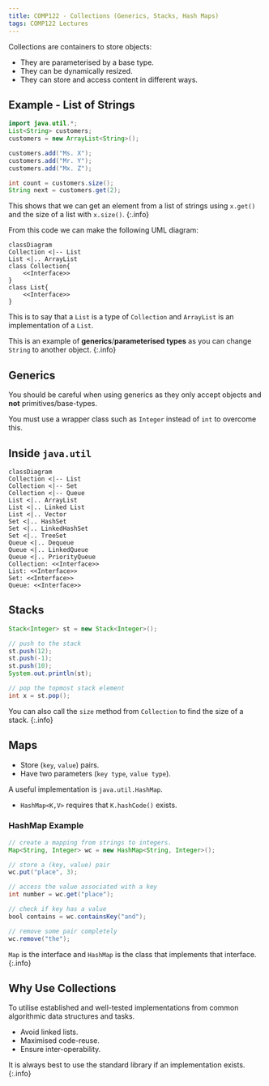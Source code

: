 ```yaml
---
title: COMP122 - Collections (Generics, Stacks, Hash Maps)
tags: COMP122 Lectures
---
```

Collections are containers to store objects:

* They are parameterised by a base type.
* They can be dynamically resized.
* They can store and access content in different ways.

## Example - List of Strings

```java
import java.util.*;
List<String> customers;
customers = new ArrayList<String>();

customers.add("Ms. X");
customers.add("Mr. Y");
customers.add("Mx. Z");

int count = customers.size();
String next = customers.get(2);
```

This shows that we can get an element from a list of strings using `x.get()` and the size of a list with `x.size()`.
{:.info}

From this code we can make the following UML diagram:

```mermaid
classDiagram
Collection <|-- List
List <|.. ArrayList
class Collection{
    <<Interface>>
}
class List{
    <<Interface>>
}
```

This is to say that a `List` is a type of `Collection` and `ArrayList` is an implementation of a `List`.

This is an example of **generics**/**parameterised types** as you can change `String` to another object.
{:.info}

## Generics
You should be careful when using generics as they only accept objects and **not** primitives/base-types. 

You must use a wrapper class such as `Integer` instead of `int` to overcome this.

## Inside `java.util`

```mermaid
classDiagram
Collection <|-- List
Collection <|-- Set
Collection <|-- Queue
List <|.. ArrayList
List <|.. Linked List
List <|.. Vector
Set <|.. HashSet
Set <|.. LinkedHashSet
Set <|.. TreeSet
Queue <|.. Dequeue
Queue <|.. LinkedQueue
Queue <|.. PriorityQueue
Collection: <<Interface>>
List: <<Interface>>
Set: <<Interface>>
Queue: <<Interface>>
```

## Stacks

```java
Stack<Integer> st = new Stack<Integer>();

// push to the stack
st.push(12);
st.push(-1);
st.push(10);
System.out.println(st);

// pop the topmost stack element
int x = st.pop();
```

You can also call the `size` method from `Collection` to find the size of a stack.
{:.info}

## Maps

* Store (`key`, `value`) pairs.
* Have two parameters (`key type`, `value type`).

A useful implementation is `java.util.HashMap`.

* `HashMap<K,V>` requires that `K.hashCode()` exists.

### HashMap Example

```java
// create a mapping from strings to integers.
Map<String, Integer> wc = new HashMap<String, Integer>();

// store a (key, value) pair
wc.put("place", 3);

// access the value associated with a key
int number = wc.get("place");

// check if key has a value
bool contains = wc.containsKey("and");

// remove some pair completely
wc.remove("the");
```

`Map` is the interface and `HashMap` is the class that implements that interface.
{:.info}

## Why Use Collections
To utilise established and well-tested implementations from common algorithmic data structures and tasks.

* Avoid linked lists.
* Maximised code-reuse.
* Ensure inter-operability.

It is always best to use the standard library if an implementation exists.
{:.info}